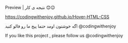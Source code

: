 Preview | نتیجه ی کار 😊😉

https://codingwithenjoy.github.io/Hover-HTML-CSS

اگه خوشتون اومد حتما پیج ما رو فالو کنید @codingwithenjoy

If you like this project , please follow us @codingwithenjoy
